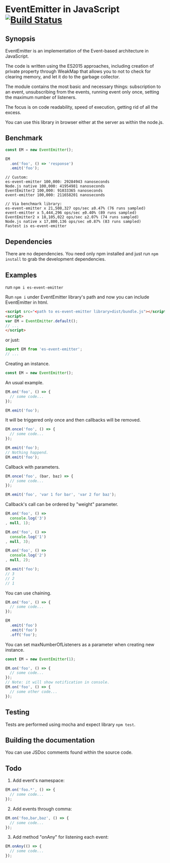 
# EventEmitter in JavaScript [![Build Status](https://travis-ci.org/Zlobin/EventEmitter.png?branch=master)](https://travis-ci.org/Zlobin/EventEmitter)

## Synopsis

EventEmitter is an implementation of the Event-based architecture in JavaScript.

The code is written using the ES2015 approaches, including creation of private property through WeakMap that allows you to not to check for clearing memory, and let it do to the garbage collector.

The module contains the most basic and necessary things: subscription to an event, unsubscribing from the events, running event only once, setting the maximum number of listeners.

The focus is on code readability, speed of execution, getting rid of all the excess.

You can use this library in browser either at the server as within the node.js.

## Benchmark

```javascript
const EM = new EventEmitter();

EM
  .on('foo', () => 'response')
  .emit('foo');
```

```
// Custom:
es-event-emitter 100,000: 29284943 nanoseconds
Node.js native 100,000: 41954981 nanoseconds
EventEmitter2 100,000: 91033365 nanoseconds
event-emitter 100,000: 211658201 nanoseconds

// Via benchmark library:
es-event-emitter x 21,508,327 ops/sec ±0.47% (76 runs sampled)
event-emitter x 5,444,296 ops/sec ±0.40% (89 runs sampled)
EventEmitter2 x 18,105,022 ops/sec ±2.07% (74 runs sampled)
Node.js native x 17,800,136 ops/sec ±0.87% (83 runs sampled)
Fastest is es-event-emitter
```

## Dependencies

There are no dependencies. You need only npm installed and just run `npm install` to grab the development dependencies.

## Examples
run `npm i es-event-emitter`

Run `npm i` under EventEmitter library's path and now you can include EventEmitter in html.
```html
<script src="<path to es-event-emitter library>dist/bundle.js"></script>
<script>
var EM = EventEmitter.default();
// ...
</script>
```

or just:
```javascript
import EM from 'es-event-emitter';
// ...
```

Creating an instance.
```javascript
const EM = new EventEmitter();
```

An usual example.
```javascript
EM.on('foo', () => {
  // some code...
});

EM.emit('foo');
```

It will be triggered only once and then callbacks will be removed.
```javascript
EM.once('foo', () => {
  // some code...
});

EM.emit('foo');
// Nothing happend.
EM.emit('foo');
```

Callback with parameters.
```javascript
EM.once('foo', (bar, baz) => {
  // some code...
});

EM.emit('foo', 'var 1 for bar', 'var 2 for baz');
```

Callback's call can be ordered by "weight" parameter.
```javascript
EM.on('foo', () =>
  console.log('3')
, null, 1);

EM.on('foo', () =>
  console.log('1')
, null, 3);

EM.on('foo', () =>
  console.log('2')
, null, 2);

EM.emit('foo');
// 3
// 2
// 1
```

You can use chaining.
```javascript
EM.on('foo', () => {
  // some code...
});

EM
  .emit('foo')
  .emit('foo')
  .off('foo');
```

You can set maxNumberOfListeners as a parameter when creating new instance.
```javascript
const EM = new EventEmitter(1);

EM.on('foo', () => {
  // some code...
});
// Note: it will show notification in console.
EM.on('foo', () => {
  // some other code...
});
```

## Testing

Tests are performed using mocha and expect library `npm test`.

## Building the documentation

You can use JSDoc comments found within the source code.

## Todo

1. Add event's namespace:

```javascript
EM.on('foo.*', () => {
  // some code...
});
```

2. Add events through comma:

```javascript
EM.on('foo,bar,baz', () => {
  // some code...
});
```

3. Add method "onAny" for listening each event:

```javascript
EM.onAny(() => {
  // some code...
});
```
